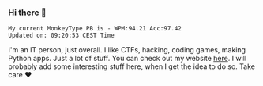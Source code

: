 ### Hi there 👋
<!-- PB START -->
```
My current MonkeyType PB is - WPM:94.21 Acc:97.42
Updated on: 09:20:53 CEST Time
```
<!-- PB END -->
I'm an IT person, just overall. I like CTFs, hacking, coding games, making Python apps. Just a lot of stuff.
You can check out my website [here](https://skill3472.github.io/).
I will probably add some interesting stuff here, when I get the idea to do so. Take care ❤️
